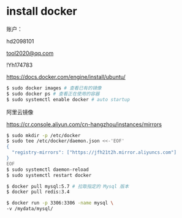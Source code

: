 # install docker

账户：

hd2098101

tool2020@qq.com

!Yh174783



https://docs.docker.com/engine/install/ubuntu/

```bash
$ sudo docker images # 查看已有的镜像
$ sudo docker ps # 查看正在使用的容器
$ sudo systemctl enable docker # auto startup
```

阿里云镜像

https://cr.console.aliyun.com/cn-hangzhou/instances/mirrors

```bash
$ sudo mkdir -p /etc/docker
$ sudo tee /etc/docker/daemon.json <<-'EOF'
{
  "registry-mirrors": ["https://jfh21t2h.mirror.aliyuncs.com"]
}
EOF
$ sudo systemctl daemon-reload
$ sudo systemctl restart docker
```

```bash
$ docker pull mysql:5.7 # 拉取指定的 Mysql 版本
$ docker pull redis:3.4 
```

```bash
$ docker run -p 3306:3306 -name mysql \
-v /mydata/mysql/
```


